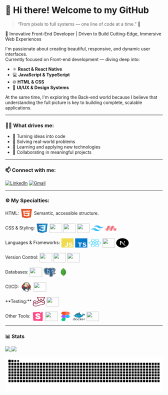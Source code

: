# 👋 Hi there! Welcome to my GitHub

> “From pixels to full systems — one line of code at a time.” 🚀

🚀 Innovative Front-End Developer | Driven to Build Cutting-Edge, Immersive Web Experiences

I'm passionate about creating beautiful, responsive, and dynamic user interfaces.  
Currently focused on Front-end development — diving deep into:

- ⚛️ **React & React Native** 
- 💻 **JavaScript & TypeScript**
- 🌐 **HTML & CSS**
- 🎨 **UI/UX & Design Systems**

At the same time, I'm exploring the Back-end world because I believe that understanding the full picture is key to building complete, scalable applications.

---

### 👨‍💻 What drives me:
- 🔧 Turning ideas into code
- 🧠 Solving real-world problems
- 🚀 Learning and applying new technologies
- 🤝 Collaborating in meaningful projects

---

### 📫 Connect with me:

[![LinkedIn](https://img.shields.io/badge/-LinkedIn-blue?style=for-the-badge&logo=linkedin&logoColor=white)](https://www.linkedin.com/in/ricardo-barbosa-38b760145)
[![Gmail](https://img.shields.io/badge/-Gmail-D14836?style=for-the-badge&logo=gmail&logoColor=white)](mailto:ricardo.baldrez@gmail.com)

---

### ⚙️ My Specialties:
<div style="display: inline_block">
HTML:  
<img align="center" alt="HTML" height="30" width="40" src="https://raw.githubusercontent.com/devicons/devicon/master/icons/html5/html5-original.svg"> Semantic, accessible structure.
<br><br>
CSS & Styling:
<img align="center" height="30" width="40" src="https://raw.githubusercontent.com/devicons/devicon/master/icons/css3/css3-original.svg">
<img align="center" height="30" width="40" src="https://cdn.jsdelivr.net/gh/devicons/devicon/icons/sass/sass-original.svg" />
<img align="center" height="30" width="40" src="https://cdn.jsdelivr.net/gh/devicons/devicon/icons/materialui/materialui-original.svg" />
<img align="center" height="30" width="40" src="https://cdn.jsdelivr.net/gh/devicons/devicon@latest/icons/bootstrap/bootstrap-original-wordmark.svg" />
<img align="center" height="30" width="40" src="https://raw.githubusercontent.com/devicons/devicon/6910f0503efdd315c8f9b858234310c06e04d9c0/icons/tailwindcss/tailwindcss-original.svg" />
<img align="center" height="30" width="40" src="https://raw.githubusercontent.com/devicons/devicon/6910f0503efdd315c8f9b858234310c06e04d9c0/icons/materializecss/materializecss-original.svg" />
<br><br>
Languages & Frameworks: 
<img align="center" height="30" width="40" src="https://raw.githubusercontent.com/devicons/devicon/master/icons/javascript/javascript-plain.svg">
<img align="center" height="30" width="40" src="https://raw.githubusercontent.com/devicons/devicon/master/icons/typescript/typescript-plain.svg">
<img align="center" height="30" width="40" src="https://raw.githubusercontent.com/devicons/devicon/master/icons/react/react-original.svg">
<img align="center" height="30" width="40" src="https://cdn.jsdelivr.net/gh/devicons/devicon/icons/vuejs/vuejs-original-wordmark.svg" />
<img align="center" height="30" width="40" src="https://raw.githubusercontent.com/devicons/devicon/6910f0503efdd315c8f9b858234310c06e04d9c0/icons/nextjs/nextjs-original.svg">
<br><br>
Version Control:
<img align="center" height="30" width="40" src="https://cdn.jsdelivr.net/gh/devicons/devicon/icons/git/git-original.svg" />
<img align="center" height="30" width="40" src="https://cdn.jsdelivr.net/gh/devicons/devicon/icons/github/github-original.svg" />
<img align="center" height="30" width="40" src="https://cdn.jsdelivr.net/gh/devicons/devicon/icons/bitbucket/bitbucket-original-wordmark.svg" />
<br><br>
Databases:
<img align="center" height="30" width="40" src="https://cdn.jsdelivr.net/gh/devicons/devicon/icons/mysql/mysql-original.svg" />
<img align="center" height="30" width="40" src="https://raw.githubusercontent.com/devicons/devicon/6910f0503efdd315c8f9b858234310c06e04d9c0/icons/postgresql/postgresql-original.svg" />
<img align="center" height="30" width="40" src="https://raw.githubusercontent.com/devicons/devicon/6910f0503efdd315c8f9b858234310c06e04d9c0/icons/mongodb/mongodb-original.svg" />
<br><br>
CI/CD:
<img align="center" height="30" width="40" src="https://raw.githubusercontent.com/devicons/devicon/6910f0503efdd315c8f9b858234310c06e04d9c0/icons/jenkins/jenkins-original.svg" />
<img align="center" height="30" width="40" src="https://cdn.jsdelivr.net/gh/devicons/devicon@latest/icons/githubactions/githubactions-original.svg" />  
<br><br>
**Testing:**  
<img align="center" height="30" width="40" src="https://raw.githubusercontent.com/devicons/devicon/6910f0503efdd315c8f9b858234310c06e04d9c0/icons/jest/jest-plain.svg" />
<img align="center" height="30" width="40" src="https://testing-library.com/img/logo-large.png" />
<br><br>
Other Tools:
<img align="center" height="30" width="40" src="https://raw.githubusercontent.com/devicons/devicon/6910f0503efdd315c8f9b858234310c06e04d9c0/icons/storybook/storybook-original.svg" />
<img align="center" height="30" width="40" src="https://cdn.jsdelivr.net/gh/devicons/devicon/icons/linux/linux-original.svg" />
<img align="center" height="30" width="40" src="https://raw.githubusercontent.com/devicons/devicon/6910f0503efdd315c8f9b858234310c06e04d9c0/icons/figma/figma-original.svg" />
<img align="center" height="30" width="40" src="https://raw.githubusercontent.com/devicons/devicon/6910f0503efdd315c8f9b858234310c06e04d9c0/icons/docker/docker-original-wordmark.svg" />
<img align="center" height="30" width="40" src="https://cdn.jsdelivr.net/gh/devicons/devicon@latest/icons/azuredevops/azuredevops-original.svg" />
</div>

---

### 📊 Stats
<div>
  <a href="https://github.com/RicardoBaldrez">
    <img height="180em" src="https://github-readme-stats.vercel.app/api?username=RicardoBaldrez&show_icons=true&theme=nord&include_all_commits=true&count_private=true"/>
    <img height="180em" src="https://github-readme-stats.vercel.app/api/top-langs/?username=RicardoBaldrez&layout=compact&langs_count=7&theme=nord"/>
  </a>
</div>

![Snake animation](https://github.com/RicardoBaldrez/RicardoBaldrez/blob/output/github-contribution-grid-snake.svg)
